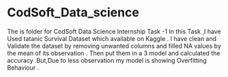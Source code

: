 # CodSoft_Data_science
The is folder for CodSoft Data Science Internship 
Task -1
 In this Task ,I have Used tatanic Survival Dataset which available on Kaggle .
 I have clean and  Validate the dataset by removing unwanted columns and filled NA values by the mean of its observation .
 Then put them in a 3 model and calculated the accuracy .But,Due to less observation my model is showing Overfitting Behaviour . 
